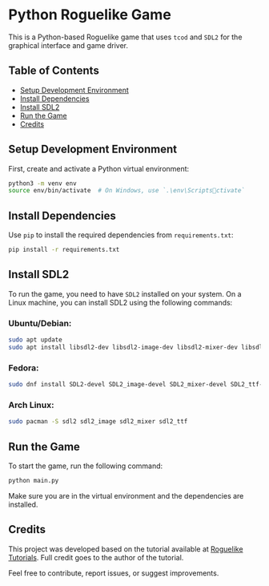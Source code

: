 # Python Roguelike Game

This is a Python-based Roguelike game that uses `tcod` and `SDL2` for the graphical interface and game driver.

## Table of Contents
- [Setup Development Environment](#setup-development-environment)
- [Install Dependencies](#install-dependencies)
- [Install SDL2](#install-sdl2)
- [Run the Game](#run-the-game)
- [Credits](#credits)

## Setup Development Environment

First, create and activate a Python virtual environment:

```bash
python3 -m venv env
source env/bin/activate  # On Windows, use `.\env\Scriptsctivate`
```

## Install Dependencies

Use `pip` to install the required dependencies from `requirements.txt`:

```bash
pip install -r requirements.txt
```

## Install SDL2

To run the game, you need to have `SDL2` installed on your system. On a Linux machine, you can install SDL2 using the following commands:

### Ubuntu/Debian:

```bash
sudo apt update
sudo apt install libsdl2-dev libsdl2-image-dev libsdl2-mixer-dev libsdl2-ttf-dev
```

### Fedora:

```bash
sudo dnf install SDL2-devel SDL2_image-devel SDL2_mixer-devel SDL2_ttf-devel
```

### Arch Linux:

```bash
sudo pacman -S sdl2 sdl2_image sdl2_mixer sdl2_ttf
```

## Run the Game

To start the game, run the following command:

```bash
python main.py
```

Make sure you are in the virtual environment and the dependencies are installed.

## Credits

This project was developed based on the tutorial available at [Roguelike Tutorials](https://rogueliketutorials.com/). Full credit goes to the author of the tutorial.

Feel free to contribute, report issues, or suggest improvements.

